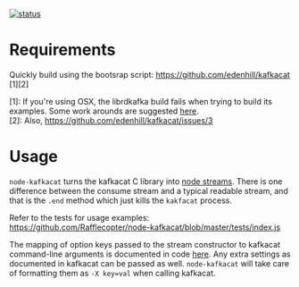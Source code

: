 [![status](https://travis-ci.org/Rafflecopter/node-kafkacat.svg)](https://travis-ci.org/Rafflecopter/node-kafkacat)

Requirements
============
Quickly build using the bootsrap script: https://github.com/edenhill/kafkacat [1][2]

[1]: If you're using OSX, the librdkafka build fails when trying to build its examples. Some work arounds are suggested [here](https://github.com/edenhill/librdkafka/issues/49).  
[2]: Also, https://github.com/edenhill/kafkacat/issues/3

Usage
=====
`node-kafkacat` turns the kafkacat C library into [node streams](http://nodejs.org/api/stream.html). There is one difference between the consume stream and a typical readable stream, and that is the `.end` method which just kills the `kakfacat` process.

Refer to the tests for usage examples:
https://github.com/Rafflecopter/node-kafkacat/blob/master/tests/index.js

The mapping of option keys passed to the stream constructor to kafkacat command-line arguments is documented in code [here](https://github.com/Rafflecopter/node-kafkacat/blob/master/lib/opts.js#L8). Any extra settings as documented in kafkacat can be passed as well. `node-kafkacat` will take care of formatting them as `-X key=val` when calling kafkacat.
